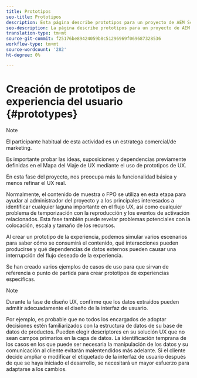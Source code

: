 ```yaml
---
title: Prototipos
seo-title: Prototipos
description: Esta página describe prototipos para un proyecto de AEM Screens
seo-description: La página describe prototipos para un proyecto de AEM Screens
translation-type: tm+mt
source-git-commit: f25176be89424059b8c51296969f069687328536
workflow-type: tm+mt
source-wordcount: '282'
ht-degree: 0%

---
```



# Creación de prototipos de experiencia del usuario {#prototypes}

>[!NOTE]
>
>El participante habitual de esta actividad es un estratega comercial/de marketing.

Es importante probar las ideas, suposiciones y dependencias previamente definidas en el Mapa del Viaje de UX mediante el uso de prototipos de UX.

En esta fase del proyecto, nos preocupa más la funcionalidad básica y menos refinar el UX real.

Normalmente, el contenido de muestra o FPO se utiliza en esta etapa para ayudar al administrador del proyecto y a los principales interesados a identificar cualquier laguna importante en el flujo UX, así como cualquier problema de temporización con la reproducción y los eventos de activación relacionados.
Esta fase también puede revelar problemas potenciales con la colocación, escala y tamaño de los recursos.

Al crear un prototipo de la experiencia, podemos simular varios escenarios para saber cómo se consumirá el contenido, qué interacciones pueden producirse y qué dependencias de datos externos pueden causar una interrupción del flujo deseado de la experiencia.

Se han creado varios ejemplos de casos de uso para que sirvan de referencia o punto de partida para crear prototipos de experiencias específicas.


>[!NOTE]
>
> Durante la fase de diseño UX, confirme que los datos extraídos pueden admitir adecuadamente el diseño de la interfaz de usuario.
>
> Por ejemplo, es probable que no todos los encargados de adoptar decisiones estén familiarizados con la estructura de datos de su base de datos de productos. Pueden elegir descriptores en su solución UX que no sean campos primarios en la capa de datos. La identificación temprana de los casos en los que puede ser necesaria la manipulación de los datos y su comunicación al cliente evitarán malentendidos más adelante. Si el cliente decide ampliar o modificar el etiquetado de la interfaz de usuario después de que se haya iniciado el desarrollo, se necesitará un mayor esfuerzo para adaptarse a los cambios.
